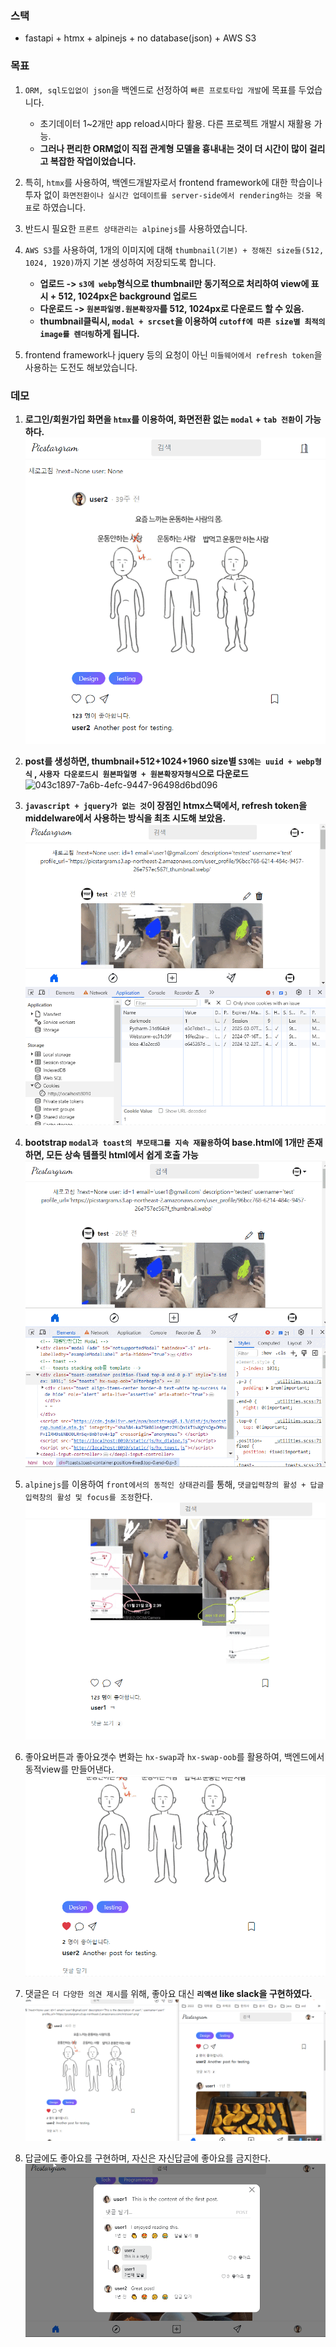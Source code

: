 ### 스택

- fastapi + htmx + alpinejs + no database(json) + AWS S3

### 목표

1. `ORM, sql도입없이 json`을 백엔드로 선정하여 `빠른 프로토타입 개발`에 목표를 두었습니다.
    - 초기데이터 1~2개만 app reload시마다 활용. 다른 프로젝트 개발시 재활용 가능.
    - **그러나 편리한 ORM없이 직접 관계형 모델을 흉내내는 것이 더 시간이 많이 걸리고 복잡한 작업이었습니다.**
2. 특히, `htmx`를 사용하여, 백엔드개발자로서 frontend framework에 대한 학습이나 투자 없이 `화면전환이나 실시간 업데이트를 server-side에서 rendering하는 것을 목표`로
   하였습니다.
3. 반드시 필요한 `프론트 상태관리는 alpinejs`를 사용하였습니다.
4. `AWS S3`를 사용하여, 1개의 이미지에 대해 `thumbnail(기본) + 정해진 size들(512, 1024, 1920)`까지 기본 생성하여 저장되도록 합니다.
    - **업로드 -> `s3에 webp`형식으로 thumbnail만 동기적으로 처리하여 view에 표시 + 512, 1024px은 background 업로드**
    - **다운로드 -> `원본파일명.원본확장자`를 512, 1024px로 다운로드 할 수 있음.**
    - **thumbnail클릭시, `modal + srcset`을 이용하여 `cutoff에 따른 size별 최적의 image를 렌더링`하게 됩니다.**

5. frontend framework나 jquery 등의 요청이 아닌 `미들웨어에서 refresh token`을 사용하는 도전도 해보았습니다.

### 데모

1. **로그인/회원가입 화면을 `htmx`를 이용하여, 화면전환 없는 `modal`  + `tab 전환`이 가능하다.**
   ![a8a3b931-1301-475e-8876-8841cee9d03c](https://raw.githubusercontent.com/is2js/screenshots/main/a8a3b931-1301-475e-8876-8841cee9d03c.gif)

2. **post를 생성하면, thumbnail+512+1024+1960 size별 `S3에는 uuid + webp형식` , `사용자 다운로드시 원본파일명 + 원본확장자형식`으로 다운로드**
   ![043c1897-7a6b-4efc-9447-96498d6bd096](https://raw.githubusercontent.com/is2js/screenshots/main/043c1897-7a6b-4efc-9447-96498d6bd096.gif)

3. **`javascript + jquery가 없는 것`이 장점인 htmx스택에서, refresh token을 middelware에서 사용하는 방식을 최초 시도해 보았음.**
   ![f3c54017-d8bf-4c3c-b58d-ecd33f27643b](https://raw.githubusercontent.com/is2js/screenshots/main/f3c54017-d8bf-4c3c-b58d-ecd33f27643b.gif)

4. **bootstrap `modal과 toast의 부모태그를 지속 재활용`하여 base.html에 1개만 존재하면, 모든 상속 템플릿 html에서 쉽게 호출 가능**
   ![64913b77-605f-4e2b-9add-13bb18edbf9a](https://raw.githubusercontent.com/is2js/screenshots/main/64913b77-605f-4e2b-9add-13bb18edbf9a.gif)

5. `alpinejs`를 이용하여 `front에서의 동적인 상태관리`를 통해, `댓글입력창의 활성 + 답글입력창의 활성 및 focus를 조정`한다.
   ![88de53d2-6115-404b-aba0-cc17e9b673b3](https://raw.githubusercontent.com/is2js/screenshots/main/88de53d2-6115-404b-aba0-cc17e9b673b3.gif)

6. 좋아요버튼과 좋아요갯수 변화는 `hx-swap`과 `hx-swap-oob`를 활용하여, 백엔드에서 동적view를 만들어낸다.
   ![c7592013-5846-43c8-86d8-e7fa95d617fe](https://raw.githubusercontent.com/is2js/screenshots/main/c7592013-5846-43c8-86d8-e7fa95d617fe.gif)

7. 댓글은 `더 다양한 의견 제시`를 위해, 좋아요 대신 **`리액션` like slack을 구현하였다.**
   ![e686075c-232c-4398-a7bf-d2636681710e](https://raw.githubusercontent.com/is2js/screenshots/main/e686075c-232c-4398-a7bf-d2636681710e.gif)

8. 답글에도 좋아요를 구현하며, 자신은 자신답글에 좋아요를 금지한다.
   ![83b5f4ab-e9b9-4458-a083-2c668aa134f1](https://raw.githubusercontent.com/is2js/screenshots/main/83b5f4ab-e9b9-4458-a083-2c668aa134f1.gif)
